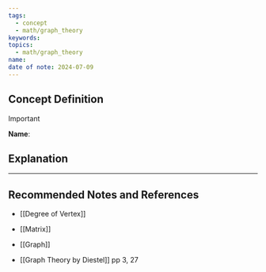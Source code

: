 ```yaml
---
tags:
  - concept
  - math/graph_theory
keywords: 
topics:
  - math/graph_theory
name: 
date of note: 2024-07-09
---
```


## Concept Definition

>[!important]
>**Name**: 






## Explanation





-----------
##  Recommended Notes and References


- [[Degree of Vertex]]
- [[Matrix]]
- [[Graph]]

- [[Graph Theory by Diestel]] pp 3, 27